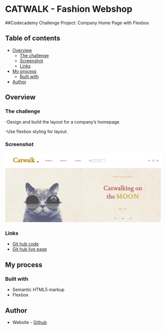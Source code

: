 # CATWALK - Fashion Webshop
##Codecademy Challenge Project: Company Home Page with Flexbox

## Table of contents

- [Overview](#overview)
  - [The challenge](#the-challenge)
  - [Screenshot](#screenshot)
  - [Links](#links)
- [My process](#my-process)
  - [Built with](#built-with)
- [Author](#author)


## Overview

### The challenge

-Design and build the layout for a company’s homepage. 

-Use flexbox styling for layout.


### Screenshot

![](./desktop.png)

### Links

- [Git hub code](https://github.com/marianarainha/catwalk)
- [Git hub live page](https://marianarainha.github.io/catwalk/)

## My process

### Built with

- Semantic HTML5 markup
- Flexbox

## Author

- Website - [Github](https://github.com/marianarainha)

